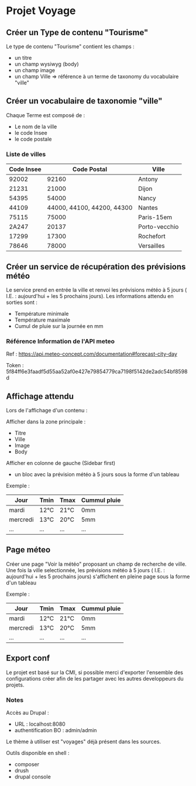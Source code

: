 # Projet Voyage

## Créer un Type de contenu "Tourisme"

Le type de contenu "Tourisme" contient les champs : 
- un titre
- un champ wysiwyg (body)
- un champ image
- un champ Ville => référence à un terme de taxonomy du vocabulaire "ville"

## Créer un vocabulaire de taxonomie "ville"
Chaque Terme est composé de :
- Le nom de la ville
- le code Insee
- le code postale

### Liste de villes

| Code Insee | Code Postal | Ville |
| --- | --- | --- |
| 92002 | 92160 | Antony |
| 21231 | 21000 | Dijon |
| 54395 | 54000 | Nancy |
| 44109 | 44000, 44100, 44200, 44300 | Nantes |
| 75115 | 75000 | Paris-15em |
| 2A247 | 20137 | Porto-vecchio |
| 17299 | 17300 | Rochefort |
| 78646 | 78000 | Versailles |

## Créer un service de récupération des prévisions météo

Le service prend en entrée la ville et renvoi les prévisions météo à 5 jours ( I.E. : aujourd'hui + les 5 prochains jours).
Les informations attendu en sorties sont : 
- Température minimale
- Température maximale
- Cumul de pluie sur la journée en mm

### Référence Information de l'API meteo

Ref : https://api.meteo-concept.com/documentation#forecast-city-day

Token : 5f84ff6e3faadf5d55aa52af0e427e79854779ca7198f5142de2adc54bf8598d


## Affichage attendu 

Lors de l'affichage d'un contenu : 

Afficher dans la zone principale : 
- Titre
- Ville
- Image
- Body

Afficher en colonne de gauche (Sidebar first)
- un bloc avec la prévision météo à 5 jours sous la forme d'un tableau

Exemple :

| Jour | Tmin | Tmax | Cummul pluie |
| --- | --- | --- | --- |
| mardi | 12°C | 21°C | 0mm |
| mercredi | 13°C | 20°C | 5mm | 
| ... | ... | ... | ... |

## Page méteo

Créer une page "Voir la météo" proposant un champ de recherche de ville.
Une fois la ville selectionnée, les prévisions météo à 5 jours ( I.E. : aujourd'hui + les 5 prochains jours) s'affichent en pleine page sous la forme d'un tableau

Exemple :

| Jour | Tmin | Tmax | Cummul pluie |
| --- | --- | --- | --- |
| mardi | 12°C | 21°C | 0mm |
| mercredi | 13°C | 20°C | 5mm | 
| ... | ... | ... | ... |

## Export conf

Le projet est basé sur la CMI, si possible merci d'exporter l'ensemble des configurations créer afin de les partager avec les autres developpeurs du projets.

### Notes 

Accès au Drupal :
- URL : localhost:8080
- authentification BO : admin/admin

Le thème à utiliser est "voyages" déjà présent dans les sources.

Outils disponible en shell : 
- composer 
- drush
- drupal console
